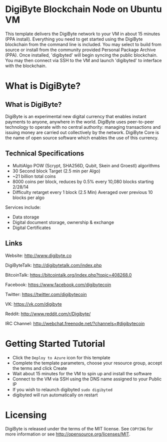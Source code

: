 # DigiByte Blockchain Node on Ubuntu VM

This template delivers the DigiByte network to your VM in about 15 minutes (PPA install).  Everything you need to get started using the DigiByte blockchain from the command line is included. 
You may select to build from source or install from the community provided Personal Package Archive (PPA).  Once installed, 'digibyted' will begin syncing the public blockchain. 
You may then connect via SSH to the VM and launch 'digibyted' to interface with the blockchain.

# What is DigiByte?

What is DigiByte?
----------------

DigiByte is an experimental new digital currency that enables instant payments to anyone, anywhere in the world. DigiByte uses peer-to-peer technology to operate with no central authority: managing transactions and issuing money are carried out collectively by the network. DigiByte Core is the name of open source software which enables the use of this currency.


Technical Specifications
---------------------

 - MultiAlgo POW (Scrypt, SHA256D, Qubit, Skein and Groestl) algorithms
 - 30 Second block Target (2.5 min per Algo)
 - ~21 billion total coins
 - 8000 coins per block, reduces by 0.5% every 10,080 blocks starting 2/28/14
 - Difficulty retarget every 1 block (2.5 Min) Averaged over previous 10 blocks per algo

Services include:

- Data storage
- Digital document storage, ownership & exchange
- Digital Certificates

Links
------------------------
Website: http://www.digibyte.co

DigiByteTalk: http://digibytetalk.com/index.php

BitcoinTalk: https://bitcointalk.org/index.php?topic=408268.0

Facebook: https://www.facebook.com/digibytecoin

Twitter: https://twitter.com/digibytecoin

VK: https://vk.com/digibyte

Reddit: http://www.reddit.com/r/Digibyte/

IRC Channel: http://webchat.freenode.net/?channels=#digibytecoin


# Getting Started Tutorial

* Click the `Deploy to Azure` icon for this template
* Complete the template parameters, choose your resource group, accept the terms and click Create
* Wait about 15 minutes for the VM to spin up and install the software
* Connect to the VM via SSH using the DNS name assigned to your Public IP
* If you wish to relaunch digibyted `sudo digibyted`
* digibyted will run automatically on restart

# Licensing

DigiByte is released under the terms of the MIT license. See `COPYING` for more information or see http://opensource.org/licenses/MIT.